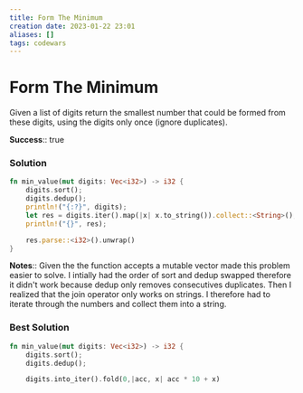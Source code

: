 ```yaml
---
title: Form The Minimum
creation date: 2023-01-22 23:01
aliases: []
tags: codewars 
---
```

# Form The Minimum
Given a list of digits return the smallest number that could be formed from these digits, using the digits only once (ignore duplicates).


**Success**:: true

### Solution
```Rust
fn min_value(mut digits: Vec<i32>) -> i32 {
    digits.sort();
    digits.dedup();
    println!("{:?}", digits);
    let res = digits.iter().map(|x| x.to_string()).collect::<String>();
    println!("{}", res);

    res.parse::<i32>().unwrap()
}
```

**Notes**:: Given the the function accepts a mutable vector made this problem easier to solve. I intially had the order of sort and dedup swapped therefore it didn't work because dedup only removes consecutives duplicates. Then I realized that the join operator only works on strings. I therefore had to iterate through the numbers and collect them into a string.

### Best Solution
```Rust
fn min_value(mut digits: Vec<i32>) -> i32 {
	digits.sort();
	digits.dedup();

	digits.into_iter().fold(0,|acc, x| acc * 10 + x)
```
